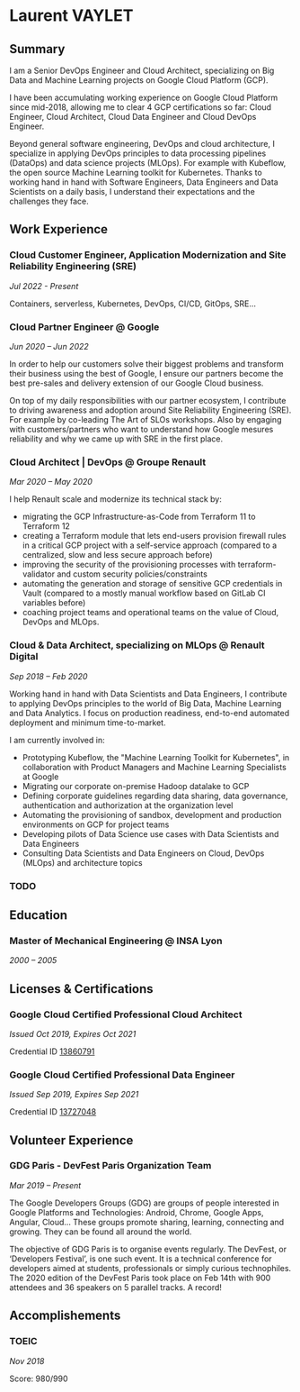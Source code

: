 <!--
**lvaylet/lvaylet** is a ✨ _special_ ✨ repository because its `README.md` (this file) appears on your GitHub profile.

Here are some ideas to get you started:

### Hi there 👋

- 🔭 I’m currently working on ...
- 🌱 I’m currently learning ...
- 👯 I’m looking to collaborate on ...
- 🤔 I’m looking for help with ...
- 💬 Ask me about ...
- 📫 How to reach me: ...
- 😄 Pronouns: ...
- ⚡ Fun fact: ...
-->

# Laurent VAYLET

## Summary

I am a Senior DevOps Engineer and Cloud Architect, specializing on Big Data and Machine Learning projects on Google Cloud Platform (GCP).

I have been accumulating working experience on Google Cloud Platform since mid-2018, allowing me to clear 4 GCP certifications so far: Cloud Engineer, Cloud Architect, Cloud Data Engineer and Cloud DevOps Engineer.

Beyond general software engineering, DevOps and cloud architecture, I specialize in applying DevOps principles to data processing pipelines (DataOps) and data science projects (MLOps). For example with Kubeflow, the open source Machine Learning toolkit for Kubernetes. Thanks to working hand in hand with Software Engineers, Data Engineers and Data Scientists on a daily basis, I understand their expectations and the challenges they face.

## Work Experience

### Cloud Customer Engineer, Application Modernization and Site Reliability Engineering (SRE)

*Jul 2022 - Present*

Containers, serverless, Kubernetes, DevOps, CI/CD, GitOps, SRE...

### Cloud Partner Engineer @ Google

*Jun 2020 – Jun 2022*

In order to help our customers solve their biggest problems and transform their business using the best of Google, I ensure our partners become the best pre-sales and delivery extension of our Google Cloud business.

On top of my daily responsibilities with our partner ecosystem, I contribute to driving awareness and adoption around Site Reliability Engineering (SRE). For example by co-leading The Art of SLOs workshops. Also by engaging with customers/partners who want to understand how Google mesures reliability and why we came up with SRE in the first place.

### Cloud Architect | DevOps @ Groupe Renault

*Mar 2020 – May 2020*

I help Renault scale and modernize its technical stack by:
- migrating the GCP Infrastructure-as-Code from Terraform 11 to Terraform 12
- creating a Terraform module that lets end-users provision firewall rules in a critical GCP project with a self-service approach (compared to a centralized, slow and less secure approach before)
- improving the security of the provisioning processes with terraform-validator and custom security policies/constraints
- automating the generation and storage of sensitive GCP credentials in Vault (compared to a mostly manual workflow based on GitLab CI variables before)
- coaching project teams and operational teams on the value of Cloud, DevOps and MLOps.

### Cloud & Data Architect, specializing on MLOps @ Renault Digital

*Sep 2018 – Feb 2020*

Working hand in hand with Data Scientists and Data Engineers, I contribute to applying DevOps principles to the world of Big Data, Machine Learning and Data Analytics. I focus on production readiness, end-to-end automated deployment and minimum time-to-market.

I am currently involved in:
- Prototyping Kubeflow, the "Machine Learning Toolkit for Kubernetes", in collaboration with Product Managers and Machine Learning Specialists at Google
- Migrating our corporate on-premise Hadoop datalake to GCP
- Defining corporate guidelines regarding data sharing, data governance, authentication and
authorization at the organization level
- Automating the provisioning of sandbox, development and production environments on GCP for project teams
- Developing pilots of Data Science use cases with Data Scientists and Data Engineers
- Consulting Data Scientists and Data Engineers on Cloud, DevOps (MLOps) and architecture topics

### TODO

## Education

### Master of Mechanical Engineering @ INSA Lyon

*2000 – 2005*

## Licenses & Certifications

### Google Cloud Certified Professional Cloud Architect

*Issued Oct 2019, Expires Oct 2021*

Credential ID [13860791](https://www.credential.net/08hyejum)

### Google Cloud Certified Professional Data Engineer

*Issued Sep 2019, Expires Sep 2021*

Credential ID [13727048](https://www.credential.net/9e78l60o)

## Volunteer Experience

### GDG Paris - DevFest Paris Organization Team

*Mar 2019 – Present*

The Google Developers Groups (GDG) are groups of people interested in Google Platforms and Technologies: Android, Chrome, Google Apps, Angular, Cloud… These groups promote sharing, learning, connecting and growing. They can be found all around the world.

The objective of GDG Paris is to organise events regularly. The DevFest, or ‘Developers Festival’, is one such event. It is a technical conference for developers aimed at students, professionals or simply curious technophiles. The 2020 edition of the DevFest Paris took place on Feb 14th with 900 attendees and 36 speakers on 5 parallel tracks. A record!

## Accomplishements

### TOEIC

*Nov 2018*

Score: 980/990
